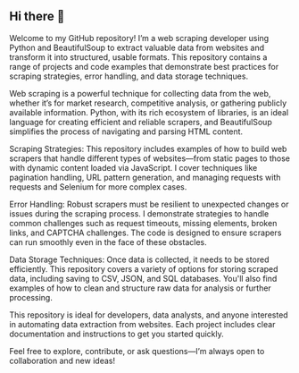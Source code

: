 ## Hi there 👋

Welcome to my GitHub repository! I’m a web scraping developer using Python and BeautifulSoup to extract valuable data from websites and transform it into structured, usable formats. This repository contains a range of projects and code examples that demonstrate best practices for scraping strategies, error handling, and data storage techniques.

Web scraping is a powerful technique for collecting data from the web, whether it’s for market research, competitive analysis, or gathering publicly available information. Python, with its rich ecosystem of libraries, is an ideal language for creating efficient and reliable scrapers, and BeautifulSoup simplifies the process of navigating and parsing HTML content.

Scraping Strategies: This repository includes examples of how to build web scrapers that handle different types of websites—from static pages to those with dynamic content loaded via JavaScript. I cover techniques like pagination handling, URL pattern generation, and managing requests with requests and Selenium for more complex cases.

Error Handling: Robust scrapers must be resilient to unexpected changes or issues during the scraping process. I demonstrate strategies to handle common challenges such as request timeouts, missing elements, broken links, and CAPTCHA challenges. The code is designed to ensure scrapers can run smoothly even in the face of these obstacles.

Data Storage Techniques: Once data is collected, it needs to be stored efficiently. This repository covers a variety of options for storing scraped data, including saving to CSV, JSON, and SQL databases. You'll also find examples of how to clean and structure raw data for analysis or further processing.

This repository is ideal for developers, data analysts, and anyone interested in automating data extraction from websites. Each project includes clear documentation and instructions to get you started quickly.

Feel free to explore, contribute, or ask questions—I’m always open to collaboration and new ideas!


